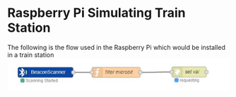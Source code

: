 # Raspberry Pi Simulating Train Station

The following is the flow used in the Raspberry Pi which would be installed in a train station
![alt text][logo]

[logo]: ./station-flow.JPG "Logo Title Text 2"
